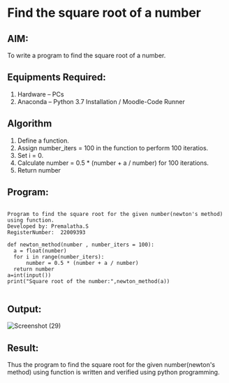 # Find the square root of a number

## AIM:
To write a program to find the square root of a number.

## Equipments Required:
1. Hardware – PCs
2. Anaconda – Python 3.7 Installation / Moodle-Code Runner

## Algorithm
1. Define a function.
2. Assign number_iters = 100 in the function to perform 100 iteratios.
3. Set i = 0.
4. Calculate  number = 0.5 * (number + a / number) for 100 iterations.
5. Return number

## Program:
```

Program to find the square root for the given number(newton's method) using function.
Developed by: Premalatha.S
RegisterNumber:  22009393

def newton_method(number , number_iters = 100):
  a = float(number)
  for i in range(number_iters):
      number = 0.5 * (number + a / number)
  return number
a=int(input())
print("Square root of the number:",newton_method(a))


```

## Output:

![Screenshot (29)](https://user-images.githubusercontent.com/120620842/212478548-d9d4d900-f3b6-4e75-988c-b36b73f2c03d.png)


## Result:
Thus the program to find the square root for the given number(newton's method) using function is written and verified using python programming.
